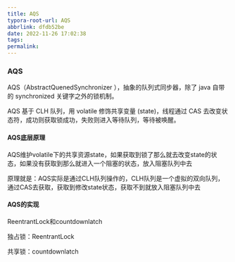 ```yaml
---
title: AQS
typora-root-url: AQS
abbrlink: dfdb52be
date: 2022-11-26 17:02:38
tags:
permalink:
---
```




### AQS

 AQS（AbstractQuenedSynchronizer ），抽象的队列式同步器，除了 java 自带的 synchronized 关键字之外的锁机制。

 AQS 基于 CLH 队列，用 volatile 修饰共享变量 (state)，线程通过 CAS 去改变状态符，成功则获取锁成功，失败则进入等待队列，等待被唤醒。

#### AQS底层原理

 AQS维护volatile下的共享资源state，如果获取到锁了那么就去改变state的状态，如果没有获取到那么就进入一个阻塞的状态，放入阻塞队列中去

 原理就是：AQS实际是通过CLH队列操作的，CLH队列是一个虚拟的双向队列，通过CAS去获取，获取到修改state状态，获取不到就放入阻塞队列中去

#### AQS的实现

 ReentrantLock和countdownlatch

 独占锁：ReentrantLock

 共享锁：countdownlatch